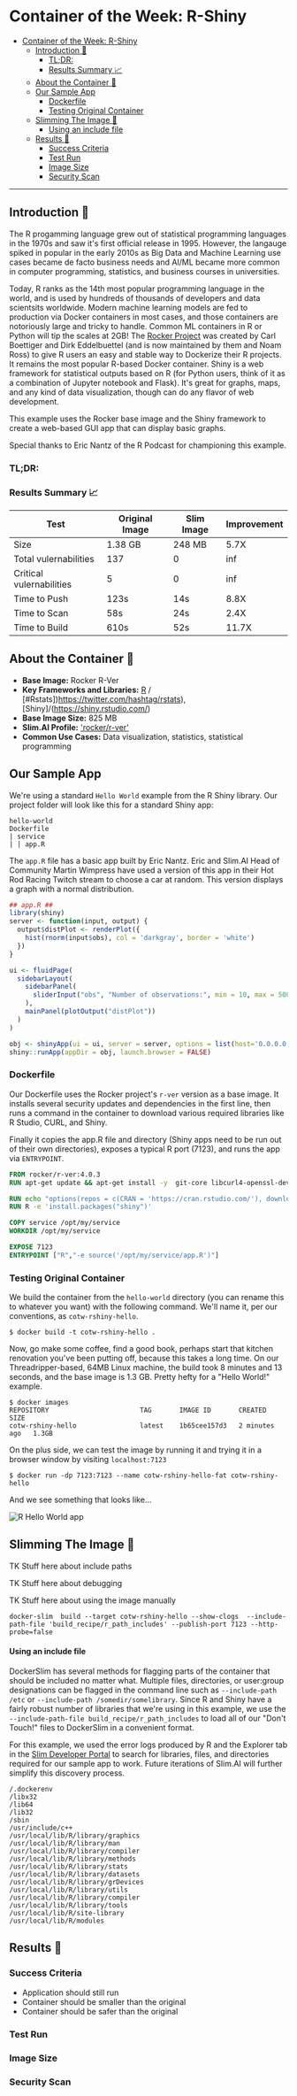 # Container of the Week: R-Shiny

- [Container of the Week: R-Shiny](#container-of-the-week-r-shiny)
  - [Introduction :wave:](#introduction-wave)
    - [TL;DR:](#tldr)
    - [Results Summary :chart_with_upwards_trend:](#results-summary-chart_with_upwards_trend)
  - [About the Container :thinking:](#about-the-container-thinking)
  - [Our Sample App](#our-sample-app)
    - [Dockerfile](#dockerfile)
    - [Testing Original Container](#testing-original-container)
  - [Slimming The Image :mechanical_arm:](#slimming-the-image-mechanical_arm)
      - [Using an include file](#using-an-include-file)
  - [Results :raised_hands:](#results-raised_hands)
    - [Success Criteria](#success-criteria)
    - [Test Run](#test-run)
    - [Image Size](#image-size)
    - [Security Scan](#security-scan)

---
## Introduction :wave:
The R progamming language grew out of statistical programming languages in the 1970s and saw it's first official release in 1995. However, the langauge spiked in popular in the early 2010s as Big Data and Machine Learning use cases became de facto business needs and AI/ML became more common in computer programming, statistics, and business courses in universities. 

Today, R ranks as the 14th most popular programming language in the world, and is used by hundreds of thousands of developers and data scientsits worldwide. Modern machine learning models are fed to production via Docker containers in most cases, and those containers are notoriously large and tricky to handle. Common ML containers in R or Python will tip the scales at 2GB! The [Rocker Project](https://www.rocker-project.org/) was created by Carl Boettiger and Dirk Eddelbuettel (and is now maintained by them and Noam Ross) to give R users an easy and stable way to Dockerize their R projects. It remains the most popular R-based Docker container. Shiny is a web framework for statistical outputs based on R (for Python users, think of it as a combination of Jupyter notebook and Flask). It's great for graphs, maps, and any kind of data visualization, though can do any flavor of web development. 

This example uses the Rocker base image and the Shiny framework to create a web-based GUI app that can display basic graphs. 

Special thanks to Eric Nantz of the R Podcast for championing this example. 


### TL;DR:
### Results Summary :chart_with_upwards_trend:
| Test | Original Image | Slim Image | Improvement | 
|----- | ----- | ---- | ---- | 
| Size | 1.38 GB | 248 MB | 5.7X |
| Total vulernabilities|137 | 0 | inf | 
| Critical vulernabilities| 5 | 0 | inf | 
| Time to Push | 123s | 14s | 8.8X | 
| Time to Scan | 58s | 24s | 2.4X | 
| Time to Build | 610s | 52s | 11.7X |

## About the Container :thinking:
- **Base Image:** Rocker R-Ver
- **Key Frameworks and Libraries:** [R](https://www.r-project.org/) / [#Rstats])https://twitter.com/hashtag/rstats), [Shiny]/(https://shiny.rstudio.com/)  
- **Base Image Size:** 825 MB
- **Slim.AI Profile:** ['rocker/r-ver'](https://portal.slim.dev/home/xray/dockerhub%3A%2F%2Fdockerhub.public%2Frocker%2Fr-ver%3A4.0.4)
- **Common Use Cases:** Data visualization, statistics, statistical programming 

## Our Sample App 
We're using a standard `Hello World` example from the R Shiny library. Our project folder will look like this for a standard Shiny app: 

```
hello-world
Dockerfile
| service
| | app.R
```
The `app.R` file has a basic app built by Eric Nantz. Eric and Slim.AI Head of Community Martin Wimpress have used a version of this app in their Hot Rod Racing Twitch stream to choose a car at random. This version displays a graph with a normal distribution. 

``` R 
## app.R ##
library(shiny)
server <- function(input, output) {
  output$distPlot <- renderPlot({
    hist(rnorm(input$obs), col = 'darkgray', border = 'white')
  })
}

ui <- fluidPage(
  sidebarLayout(
    sidebarPanel(
      sliderInput("obs", "Number of observations:", min = 10, max = 500, value = 100)
    ),
    mainPanel(plotOutput("distPlot"))
  )
)

obj <- shinyApp(ui = ui, server = server, options = list(host='0.0.0.0', port = 7123))
shiny::runApp(appDir = obj, launch.browser = FALSE)
```
### Dockerfile
Our Dockerfile uses the Rocker project's `r-ver` version as a base image. It installs several security updates and dependencies in the first line, then runs a command in the container to download various required libraries like R Studio, CURL, and Shiny.

Finally it copies the app.R file and directory (Shiny apps need to be run out of their own directories), exposes a typical R port (7123), and runs the app via `ENTRYPOINT`. 

``` Dockerfile
FROM rocker/r-ver:4.0.3
RUN apt-get update && apt-get install -y  git-core libcurl4-openssl-dev libgit2-dev libicu-dev libssl-dev libxml2-dev make pandoc pandoc-citeproc && rm -rf /var/lib/apt/lists/*

RUN echo "options(repos = c(CRAN = 'https://cran.rstudio.com/'), download.file.method = 'libcurl')" >> /usr/local/lib/R/etc/Rprofile.site
RUN R -e 'install.packages("shiny")'

COPY service /opt/my/service
WORKDIR /opt/my/service

EXPOSE 7123
ENTRYPOINT ["R","-e source('/opt/my/service/app.R')"]
```


### Testing Original Container
We build the container from the `hello-world` directory (you can rename this to whatever you want) with the following command. We'll name it, per our conventions, as `cotw-rshiny-hello`. 

```
$ docker build -t cotw-rshiny-hello .
``` 

Now, go make some coffee, find a good book, perhaps start that kitchen renovation you've been putting off, because this takes a long time. On our Threadripper-based, 64MB Linux machine, the build took 8 minutes and 13 seconds, and the base image is 1.3 GB. Pretty hefty for a "Hello World!" example. 

```
$ docker images
REPOSITORY                       TAG       IMAGE ID       CREATED         SIZE
cotw-rshiny-hello                latest    1b65cee157d3   2 minutes ago   1.3GB
```

On the plus side, we can test the image by running it and trying it in a browser window by visiting `localhost:7123`

```
$ docker run -dp 7123:7123 --name cotw-rshiny-hello-fat cotw-rshiny-hello 
```

And we see something that looks like... 

![R Hello World app](/images/appRscreenshot.png)



## Slimming The Image :mechanical_arm:
TK Stuff here about include paths 

TK Stuff here about debugging 

TK Stuff here about using the image manually 

```
docker-slim  build --target cotw-rshiny-hello --show-clogs  --include-path-file 'build_recipe/r_path_includes' --publish-port 7123 --http-probe=false
```

#### Using an include file
DockerSlim has several methods for flagging parts of the container that should be included no matter what. Multiple files, directories, or user:group designations can be flagged in the command line such as `--include-path /etc` or `--include-path /somedir/somelibrary`. Since R and Shiny have a fairly robust number of libraries that we're using in this example, we use the `--include-path-file build_recipe/r_path_includes` to load all of our "Don't Touch!" files to DockerSlim in a convenient format. 

For this example, we used the error logs produced by R and the Explorer tab in the [Slim Developer Portal](https://www.slim.ai/blog/slim-developer-platform-web-portal.html) to search for libraries, files, and directories required for our sample app to work. Future iterations of Slim.AI will further simplify this discovery process. 
```
/.dockerenv
/libx32
/lib64
/lib32
/sbin
/usr/include/c++
/usr/local/lib/R/library/graphics
/usr/local/lib/R/library/man
/usr/local/lib/R/library/compiler
/usr/local/lib/R/library/methods
/usr/local/lib/R/library/stats
/usr/local/lib/R/library/datasets
/usr/local/lib/R/library/grDevices
/usr/local/lib/R/library/utils
/usr/local/lib/R/library/compiler
/usr/local/lib/R/library/tools
/usr/local/lib/R/site-library
/usr/local/lib/R/modules
```

## Results :raised_hands:
### Success Criteria
- Application should still run
- Container should be smaller than the original
- Container should be safer than the original 
  
### Test Run 
### Image Size
### Security Scan 
